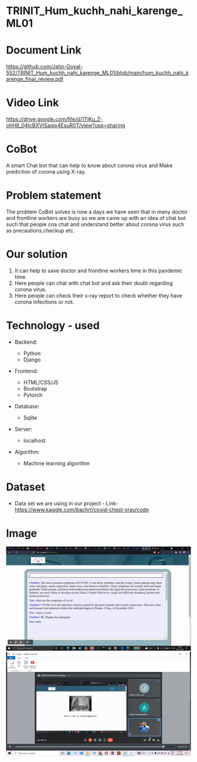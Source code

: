 # TRINIT_Hum_kuchh_nahi_karenge_ML01

# Document Link
https://github.com/Jatin-Goyal-552/TRINIT_Hum_kuchh_nahi_karenge_ML01/blob/main/hum_kuchh_nahi_karenge_final_review.pdf
# Video Link
https://drive.google.com/file/d/1TlKu_Z-ohH8_04IcBXVISaqjx4EsuR0T/view?usp=sharing
# CoBot
A smart Chat bot that can help to know about corona virus and Make prediction of corona using X-ray.

# Problem statement

The problem CoBot solves is now a days we have seen that in many doctor and frontline workers are busy so we are came up with an idea of chat bot such that people cna chat and understand better about corona virus such as precautions,checkup etc.

# Our solution

1. It can help to save doctor and frontline workers time in this pandemic time.
2. Here people can chat with chat bot and ask their doubt regarding corona virus.
3. Here people can check their x-ray report to check whether they have corona infections or not.


# Technology - used
- Backend:
  - Python
  - Django
  
- Frontend:
  - HTML/CSS/JS
  - Bootstrap
  - Pytorch

- Database:
  - Sqlite
  
- Server:
   - localhost

- Algorithm:
   - Machine learning algorithm


# Dataset
- Data set we are using in our project - 
 Link- https://www.kaggle.com/bachrr/covid-chest-xray/code
# Image
<img src="Screenshot (243).png"></img>
<img src="Screenshot (244).png"></img>
